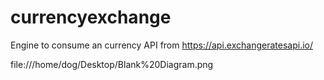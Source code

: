 # currencyexchange
Engine to consume an currency API from https://api.exchangeratesapi.io/

file:///home/dog/Desktop/Blank%20Diagram.png
